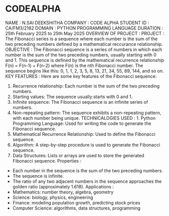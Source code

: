 # CODEALPHA
NAME : N.SAI DEEKSHITHA
COMPANY : CODE ALPHA
STUDENT ID : CA/FM3/2182
DOMAIN : PYTHON PROGRAMMING LANGUAGE
DURATION : 25th February 2025 to 25th May 2025
OVERVIEW OF PROJECT :
PROJECT : The Fibonacci series is a sequence where each number is the sum of the two preceding numbers defined by a mathematical reccurance relationship.
OBJECTIVE : The Fibonacci sequence is a series of numbers in which each number is the sum of the two preceding numbers, usually starting with 0 and 1. This sequence is defined by the mathematical recurrence relationship
F(n) = F(n-1) + F(n-2)
where F(n) is the nth Fibonacci number.
The sequence begins like this:
0, 1, 1, 2, 3, 5, 8, 13, 21, 34, 55, 89, 144, and so on.
KEY FEATURES :
Here are some key features of the Fibonacci sequence:
1. Recurrence relationship: Each number is the sum of the two preceding numbers.
2. Starting values: The sequence usually starts with 0 and 1.
3. Infinite sequence: The Fibonacci sequence is an infinite series of numbers.
4. Non-repeating pattern: The sequence exhibits a non-repeating pattern, with each number being unique.
TECHNICALOGIES USED : 1. Python Programming Language: Used for writing the code to generate the Fibonacci sequence.
2. Mathematical Recurrence Relationship: Used to define the Fibonacci sequence.
3. Algorithm: A step-by-step procedure is used to generate the Fibonacci sequence.
4. Data Structures: Lists or arrays are used to store the generated Fibonacci sequence.
Properties :
- Each number in the sequence is the sum of the two preceding numbers.
- The sequence is infinite.
- The ratio of any two adjacent numbers in the sequence approaches the golden ratio (approximately 1.618).
Applications :
- Mathematics: number theory, algebra, geometry
- Science: biology, physics, engineering
- Finance: modeling population growth, predicting stock prices
- Computer Science: algorithms, data structures, programming
